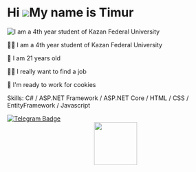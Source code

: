 
Hi ![](https://user-images.githubusercontent.com/18350557/176309783-0785949b-9127-417c-8b55-ab5a4333674e.gif)My name is Timur
=============================================================================================================================

![I am a 4th year student of Kazan Federal University](https://static.pingcap.com/files/2022/12/05072707/chatGPT-GitHub-banner.jpg)

👨‍🎓 I am a 4th year student of Kazan Federal University 

🐢 I am 21 years old

👷‍♂️ I really want to find a job

🤑 I'm ready to work for cookies

Skills: C# / ASP.NET Framework / ASP.NET Core / HTML / CSS / EntityFramework / Javascript

<div id="badges">
<a href="http://t.me/S0LUT1ON">
<img src="https://img.shields.io/badge/Telegram-blue?style=for-the-badge&logo=telegram&logoColor=white" alt="Telegram Badge"/>
</a>
</div>
<div id="header" align="center">

<div id="header" align="center">
  <img src="https://media.giphy.com/media/M9gbBd9nbDrOTu1Mqx/giphy.gif" width="100"/>
</div>



 




